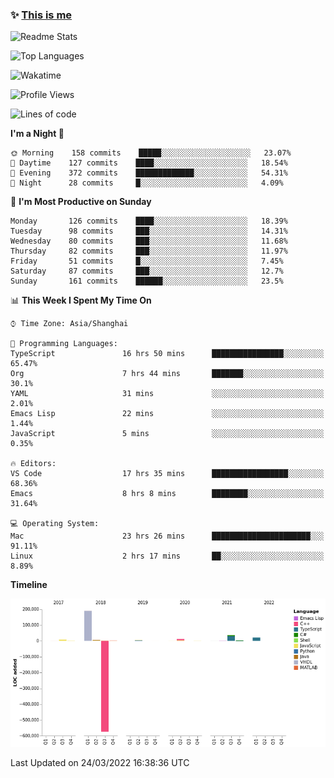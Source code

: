 <!--

**icyzeroice/icyzeroice** is a ✨ _special_ ✨ repository because its `README.md` (this file) appears on your GitHub profile.

Here are some ideas to get you started:

- 🔭 I’m currently working on ...
- 🌱 I’m currently learning ...
- 👯 I’m looking to collaborate on ...
- 🤔 I’m looking for help with ...
- 💬 Ask me about ...
- 📫 How to reach me: ...
- 😄 Pronouns: ...
- ⚡ Fun fact: ...

-->

### ✨ [This is me](https://shakugan.fandom.com/wiki/Serment)

![Readme Stats](https://github-readme-stats.vercel.app/api?username=icyzeroice)

![Top Languages](https://github-readme-stats.vercel.app/api/top-langs/?username=icyzeroice&exclude_repo=scutie2015-digimon&layout=compact&langs_count=5)

![Wakatime](https://github-readme-stats.vercel.app/api/wakatime?username=icyzeroice)

<!--START_SECTION:waka-->
![Profile Views](http://img.shields.io/badge/Profile%20Views-1-blue)

![Lines of code](https://img.shields.io/badge/From%20Hello%20World%20I%27ve%20Written--290%20Thousand%20lines%20of%20code-blue)

**I'm a Night 🦉** 

```text
🌞 Morning    158 commits    █████░░░░░░░░░░░░░░░░░░░░   23.07% 
🌆 Daytime    127 commits    ████░░░░░░░░░░░░░░░░░░░░░   18.54% 
🌃 Evening    372 commits    █████████████░░░░░░░░░░░░   54.31% 
🌙 Night      28 commits     █░░░░░░░░░░░░░░░░░░░░░░░░   4.09%

```
📅 **I'm Most Productive on Sunday** 

```text
Monday       126 commits    ████░░░░░░░░░░░░░░░░░░░░░   18.39% 
Tuesday      98 commits     ███░░░░░░░░░░░░░░░░░░░░░░   14.31% 
Wednesday    80 commits     ███░░░░░░░░░░░░░░░░░░░░░░   11.68% 
Thursday     82 commits     ███░░░░░░░░░░░░░░░░░░░░░░   11.97% 
Friday       51 commits     █░░░░░░░░░░░░░░░░░░░░░░░░   7.45% 
Saturday     87 commits     ███░░░░░░░░░░░░░░░░░░░░░░   12.7% 
Sunday       161 commits    ██████░░░░░░░░░░░░░░░░░░░   23.5%

```


📊 **This Week I Spent My Time On** 

```text
⌚︎ Time Zone: Asia/Shanghai

💬 Programming Languages: 
TypeScript               16 hrs 50 mins      ████████████████░░░░░░░░░   65.47% 
Org                      7 hrs 44 mins       ███████░░░░░░░░░░░░░░░░░░   30.1% 
YAML                     31 mins             ░░░░░░░░░░░░░░░░░░░░░░░░░   2.01% 
Emacs Lisp               22 mins             ░░░░░░░░░░░░░░░░░░░░░░░░░   1.44% 
JavaScript               5 mins              ░░░░░░░░░░░░░░░░░░░░░░░░░   0.35%

🔥 Editors: 
VS Code                  17 hrs 35 mins      █████████████████░░░░░░░░   68.36% 
Emacs                    8 hrs 8 mins        ████████░░░░░░░░░░░░░░░░░   31.64%

💻 Operating System: 
Mac                      23 hrs 26 mins      ██████████████████████░░░   91.11% 
Linux                    2 hrs 17 mins       ██░░░░░░░░░░░░░░░░░░░░░░░   8.89%

```

**Timeline**

![Chart not found](https://raw.githubusercontent.com/icyzeroice/icyzeroice/main/charts/bar_graph.png) 


 Last Updated on 24/03/2022 16:38:36 UTC
<!--END_SECTION:waka-->

<!--

### Related
- https://github.com/abhisheknaiidu/awesome-github-profile-readme
- https://github.com/coderjojo/creative-profile-readme
- https://github.com/elangosundar/awesome-README-templates
- https://github.com/durgeshsamariya/awesome-github-profile-readme-templates
- https://github.com/anmol098/waka-readme-stats

-->
